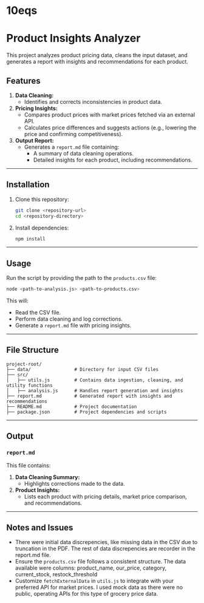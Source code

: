 # 10eqs

# Product Insights Analyzer

This project analyzes product pricing data, cleans the input dataset, and generates a report with insights and recommendations for each product.

## Features

1. **Data Cleaning:**
   - Identifies and corrects inconsistencies in product data.
2. **Pricing Insights:**
   - Compares product prices with market prices fetched via an external API.
   - Calculates price differences and suggests actions (e.g., lowering the price and confirming competitiveness).
3. **Output Report:**
   - Generates a `report.md` file containing:
     - A summary of data cleaning operations.
     - Detailed insights for each product, including recommendations.

---

## Installation

1. Clone this repository:
   ```bash
   git clone <repository-url>
   cd <repository-directory>
   ```
2. Install dependencies:
   ```bash
   npm install
   ```

---

## Usage

Run the script by providing the path to the `products.csv` file:
```bash
node <path-to-analysis.js> <path-to-products.csv>
```

This will:
- Read the CSV file.
- Perform data cleaning and log corrections.
- Generate a `report.md` file with pricing insights.

---

## File Structure

```plaintext
project-root/
├── data/                # Directory for input CSV files
├── src/
│   ├── utils.js         # Contains data ingestion, cleaning, and utility functions
│   ├── analysis.js      # Handles report generation and insights
├── report.md            # Generated report with insights and recommendations
├── README.md            # Project documentation
├── package.json         # Project dependencies and scripts
```

---

## Output

### `report.md`

This file contains:
1. **Data Cleaning Summary:**
   - Highlights corrections made to the data.
2. **Product Insights:**
   - Lists each product with pricing details, market price comparison, and recommendations.

---

## Notes and Issues

- There were initial data discrepencies, like missing data in the CSV due to truncation in the PDF. The rest of data discrepencies are recorder in the report.md file.
- Ensure the `products.csv` file follows a consistent structure. The data available were columns: product_name, our_price, category, current_stock, restock_threshold
- Customize `fetchExternalData` in `utils.js` to integrate with your preferred API for market prices. I used mock data as there were no public, operating APIs for this type of grocery price data.
